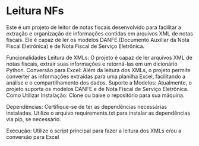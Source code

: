 # Leitura NFs
Este é um projeto de leitor de notas fiscais desenvolvido para facilitar a extração e organização de informações contidas em arquivos XML de notas fiscais. Ele é capaz de ler os modelos DANFE (Documento Auxiliar da Nota Fiscal Eletrônica) e de Nota Fiscal de Serviço Eletrônica.

Funcionalidades
Leitura de XMLs: O projeto é capaz de ler arquivos XML de notas fiscais, extrair suas informações e retorná-las em um dicionário Python.
Conversão para Excel: Além da leitura dos XMLs, o projeto permite converter as informações extraídas para uma planilha Excel, facilitando a análise e o compartilhamento dos dados.
Suporte a Modelos: Atualmente, o projeto suporta os modelos DANFE e de Nota Fiscal de Serviço Eletrônica.
Como Utilizar
Instalação: Clone ou baixe o repositório para sua máquina.

Dependências: Certifique-se de ter as dependências necessárias instaladas. Utilize o arquivo requirements.txt para instalar as dependências via pip, se necessário.

Execução: Utilize o script principal para fazer a leitura dos XMLs e/ou a conversão para Excel